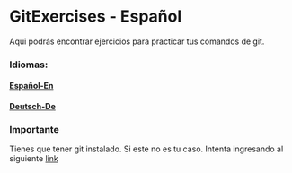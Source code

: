# GitExercises - Español
Aqui podrás encontrar ejercicios para practicar tus comandos de git. 

### Idiomas:
#### [Español-En](https://github.com/AngelAstorga/GitExercises)
#### [Deutsch-De](https://github.com/AngelAstorga/GitExercises/tree/main-de)

### Importante
Tienes que tener git instalado. Si este no es tu caso. Intenta ingresando al siguiente [link](https://git-scm.com)
